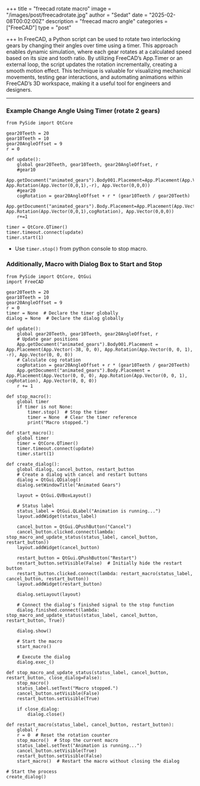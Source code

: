 +++
title = "freecad rotate macro"
image = "/images/post/freecadrotate.jpg"
author = "Sedat"
date = "2025-02-08T00:02:00Z"
description = "freecad macro angle"
categories = ["FreeCAD"]
type = "post"

+++
In FreeCAD, a Python script can be used to rotate two interlocking gears by changing their angles over time using a timer. This approach enables dynamic simulation, where each gear rotates at a calculated speed based on its size and tooth ratio. By utilizing FreeCAD’s App.Timer or an external loop, the script updates the rotation incrementally, creating a smooth motion effect. This technique is valuable for visualizing mechanical movements, testing gear interactions, and automating animations within FreeCAD’s 3D workspace, making it a useful tool for engineers and designers.

***

### Example Change Angle Using Timer (rotate 2 gears)

```
from PySide import QtCore

gear20Teeth = 20
gear10Teeth = 10
gear20AngleOffset = 9
r = 0

def update():
	global gear20Teeth, gear10Teeth, gear20AngleOffset, r
	#gear10
	App.getDocument("animated_gears").Body001.Placement=App.Placement(App.Vector(-38,0,0), App.Rotation(App.Vector(0,0,1),-r), App.Vector(0,0,0))
	#gear20
	cogRotation = gear20AngleOffset + r * (gear10Teeth / gear20Teeth)
	App.getDocument("animated_gears").Body.Placement=App.Placement(App.Vector(0,0,0), App.Rotation(App.Vector(0,0,1),cogRotation), App.Vector(0,0,0))
	r+=1

timer = QtCore.QTimer()
timer.timeout.connect(update)
timer.start(1)
```

* Use `timer.stop()` from python console to stop macro.

### Additionally, Macro with Dialog Box to Start and Stop

```
from PySide import QtCore, QtGui
import FreeCAD

gear20Teeth = 20
gear10Teeth = 10
gear20AngleOffset = 9
r = 0
timer = None  # Declare the timer globally
dialog = None  # Declare the dialog globally

def update():
    global gear20Teeth, gear10Teeth, gear20AngleOffset, r
    # Update gear positions
    App.getDocument("animated_gears").Body001.Placement = App.Placement(App.Vector(-38, 0, 0), App.Rotation(App.Vector(0, 0, 1), -r), App.Vector(0, 0, 0))
    # Calculate cog rotation
    cogRotation = gear20AngleOffset + r * (gear10Teeth / gear20Teeth)
    App.getDocument("animated_gears").Body.Placement = App.Placement(App.Vector(0, 0, 0), App.Rotation(App.Vector(0, 0, 1), cogRotation), App.Vector(0, 0, 0))
    r += 1

def stop_macro():
    global timer
    if timer is not None:
        timer.stop()  # Stop the timer
        timer = None  # Clear the timer reference
        print("Macro stopped.")

def start_macro():
    global timer
    timer = QtCore.QTimer()
    timer.timeout.connect(update)
    timer.start(1)

def create_dialog():
    global dialog, cancel_button, restart_button
    # Create a dialog with cancel and restart buttons
    dialog = QtGui.QDialog()
    dialog.setWindowTitle("Animated Gears")

    layout = QtGui.QVBoxLayout()

    # Status label
    status_label = QtGui.QLabel("Animation is running...")
    layout.addWidget(status_label)

    cancel_button = QtGui.QPushButton("Cancel")
    cancel_button.clicked.connect(lambda: stop_macro_and_update_status(status_label, cancel_button, restart_button))
    layout.addWidget(cancel_button)

    restart_button = QtGui.QPushButton("Restart")
    restart_button.setVisible(False)  # Initially hide the restart button
    restart_button.clicked.connect(lambda: restart_macro(status_label, cancel_button, restart_button))
    layout.addWidget(restart_button)

    dialog.setLayout(layout)

    # Connect the dialog's finished signal to the stop function
    dialog.finished.connect(lambda: stop_macro_and_update_status(status_label, cancel_button, restart_button, True))

    dialog.show()

    # Start the macro
    start_macro()

    # Execute the dialog
    dialog.exec_()

def stop_macro_and_update_status(status_label, cancel_button, restart_button, close_dialog=False):
    stop_macro()
    status_label.setText("Macro stopped.")
    cancel_button.setVisible(False)
    restart_button.setVisible(True)

    if close_dialog:
        dialog.close()

def restart_macro(status_label, cancel_button, restart_button):
    global r
    r = 0  # Reset the rotation counter
    stop_macro()  # Stop the current macro
    status_label.setText("Animation is running...")
    cancel_button.setVisible(True)
    restart_button.setVisible(False)
    start_macro()  # Restart the macro without closing the dialog

# Start the process
create_dialog()
```
